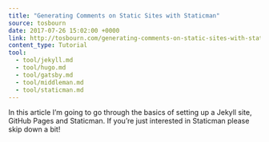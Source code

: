```yaml
---
title: "Generating Comments on Static Sites with Staticman"
source: tosbourn
date: 2017-07-26 15:02:00 +0000
link: http://tosbourn.com/generating-comments-on-static-sites-with-staticman/
content_type: Tutorial
tool:
  - tool/jekyll.md
  - tool/hugo.md
  - tool/gatsby.md
  - tool/middleman.md
  - tool/staticman.md
---
```

In this article I’m going to go through the basics of setting up a Jekyll site, GitHub Pages and Staticman. If you’re just interested in Staticman please skip down a bit!




